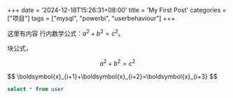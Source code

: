 +++
date = '2024-12-18T15:26:31+08:00'
title = 'My First Post'
categories = ["项目"]
tags = ["mysql", "powerbi", "userbehaviour"]
+++

这里有内容
行内数学公式：$a^2 + b^2 = c^2$。

块公式，

$$
a^2 + b^2 = c^2
$$

<div>
$$
\boldsymbol{x}_{i+1}+\boldsymbol{x}_{i+2}=\boldsymbol{x}_{i+3}
$$
</div>

```SQL
select * from user
```